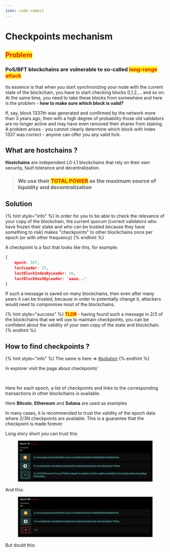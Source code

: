 ```yaml
---
icon: code-commit
---
```


# Checkpoints mechanism

## <mark style="color:red;">Problem</mark>

### PoS/BFT blockchains are vulnerable to so-called <mark style="color:red;">long-range attack</mark>

Its essence is that when you start synchronizing your node with the current state of the blockchain, you have to start checking blocks 0,1,2,... and so on. At the same time, you need to take these blocks from somewhere and here is the problem - **how to make sure which block is valid?**

If, say, block 1337th was generated and confirmed by the network more than 3 years ago, then with a high degree of probability those old validators are no longer active and may have even removed their shares from staking. A problem arises - you cannot clearly determine which block with index 1337 was correct - anyone can offer you any valid fork.

## What are hostchains ?

**Hostchains** are independent L0-L1 blockchains that rely on their own security, fault tolerance and decentralization.

> ### We use their <mark style="color:red;">TOTAL POWER</mark> as the maximum source of liquidity and decentralization

## Solution

{% hint style="info" %}
In order for you to be able to check the relevance of your copy of the blockchain, the current quorum (current validators who have frozen their stake and who can be trusted because they have something to risk) makes "checkpoints" to other blockchains once per epoch (or with other frequency)
{% endhint %}

A checkpoint is a fact that looks like this, for example:

```json
{ 
    epoch: 167,
    lastLeader: 27,
    lastBlockIndexByLeader: 56,
    lastBlockHashByLeader: 'aaaa...'
}
```

If such a message is saved on many blockchains, then even after many years it can be trusted, because in order to potentially change it, attackers would need to compromise most of the blockchains.

{% hint style="success" %}
<mark style="color:red;">**TLDR**</mark> - having found such a message in 2/3 of the blockchains that we will use to maintain checkpoints, you can be confident about the validity of your own copy of the state and blockchain.
{% endhint %}

## How to find checkpoints ?

{% hint style="info" %}
The same is here ⇒ [#solution](../build-core-and-join-network/explorers-and-how-to-use-them/usage-guide/network-info/hostchain-checkpoints.md#solution "mention")
{% endhint %}

In explorer visit the page about checkpoints'

<figure><img src="../.gitbook/assets/image (7).png" alt=""><figcaption></figcaption></figure>

Here for each epoch, a list of checkpoints and links to the corresponding transactions in other blockchains is available.

Here **Bitcoin**, **Ethereum** and **Solana** are used as examples

In many cases, it is recommended to trust the validity of the epoch data where 2/3N checkpoints are available. This is a guarantee that the checkpoint is made forever

Long story short you can trust this

<figure><img src="../.gitbook/assets/image (1) (1) (1) (1) (1) (1) (1) (1).png" alt=""><figcaption></figcaption></figure>

And this:

<figure><img src="../.gitbook/assets/image (2) (1) (1) (1) (1).png" alt=""><figcaption></figcaption></figure>

But doubt this:

<figure><img src="../.gitbook/assets/image (3) (1) (1).png" alt=""><figcaption></figcaption></figure>
